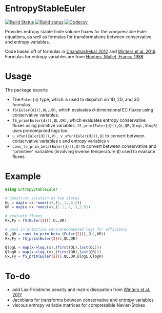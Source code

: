 # EntropyStableEuler

[![Build Status](https://ci.appveyor.com/api/projects/status/github/jlchan/EntropyStableEuler.jl?svg=true)](https://ci.appveyor.com/project/jlchan/EntropyStableEuler-jl)
[![Build status](https://github.com/jlchan/EntropyStableEuler.jl/workflows/CI/badge.svg)](https://github.com/jlchan/EntropyStableEuler.jl/actions)
[![Codecov](https://codecov.io/gh/jlchan/EntropyStableEuler.jl/branch/master/graph/badge.svg)](https://codecov.io/gh/jlchan/EntropyStableEuler.jl)

Provides entropy stable finite volume fluxes for the compressible Euler equations, as well as formulas for transformations between conservative and entropy variables.

Code based off of formulas in [Chandrashekar 2012](https://doi.org/10.4208/cicp.170712.010313a) and [Winters et al. 2019](https://link.springer.com/article/10.1007/s10543-019-00789-w). Formulas for entropy variables are from [Hughes, Mallet, Franca 1986](https://doi.org/10.1016/0045-7825(86)90127-1).

# Usage

The package exports
- The `Euler{d}` type, which is used to dispatch on 1D, 2D, and 3D formulas.
- `fS(Euler{d}(),UL,UR)`, which evaluates d-dimensional EC fluxes using conservative variables.
- `fS_prim(Euler{d}(),QL,QR)`, which evaluates entropy conservative fluxes using primitive variables. `fS_prim(Euler{d}(),QL,QR,QlogL,QlogR)` uses precomputed logs too.
- `u_vfun(Euler{d}(),V), v_ufun(Euler{d}(),U)` to convert between conservative variables `U` and entropy variables `V`
- `cons_to_prim_beta(Euler{d}(),U)` to convert between conservative and "primitive" variables (involving inverse temperature β) used to evaluate fluxes.

# Example

```julia
using EntropyStableEuler

# construct solution at two states
UL = map(x->x.*ones(4),(1,.1,.2,2))
UR = map(x->x.*ones(4),(1.1,.2,.3,2.5))

# evaluate fluxes
Fx,Fy = fS(Euler{2}(),UL,UR)

# pass in primitive vars/precomputed logs for efficiency
QL,QR = cons_to_prim_beta.(Euler{2}(),(UL,UR))
Fx,Fy = fS_prim(Euler{2}(),QL,QR)

QlogL = map(x->log.(x),(first(QL),last(QL)))
QlogR = map(x->log.(x),(first(QR),last(QR)))
Fx,Fy = fS_prim(Euler{2}(),QL,QR,QlogL,QlogR)
```

# To-do
- add Lax-Friedrichs penalty and matrix dissipation from [Winters et al. 2017](https://doi.org/10.1016/j.jcp.2016.12.006)
- Jacobians for transforms between conservative and entropy variables
- viscous entropy variable matrices for compressible Navier-Stokes
